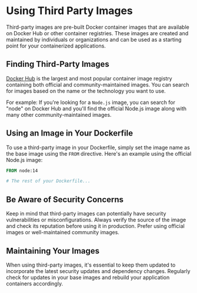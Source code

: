 # Using Third Party Images

Third-party images are pre-built Docker container images that are available on Docker Hub or other container registries. These images are created and maintained by individuals or organizations and can be used as a starting point for your containerized applications.

## Finding Third-Party Images

[Docker Hub](https://hub.docker.com) is the largest and most popular container image registry containing both official and community-maintained images. You can search for images based on the name or the technology you want to use.

For example: If you're looking for a `Node.js` image, you can search for "node" on Docker Hub and you'll find the official Node.js image along with many other community-maintained images.

## Using an Image in Your Dockerfile

To use a third-party image in your Dockerfile, simply set the image name as the base image using the `FROM` directive. Here's an example using the official Node.js image:

```dockerfile
FROM node:14

# The rest of your Dockerfile...
```

## Be Aware of Security Concerns

Keep in mind that third-party images can potentially have security vulnerabilities or misconfigurations. Always verify the source of the image and check its reputation before using it in production. Prefer using official images or well-maintained community images.

## Maintaining Your Images

When using third-party images, it's essential to keep them updated to incorporate the latest security updates and dependency changes. Regularly check for updates in your base images and rebuild your application containers accordingly.
